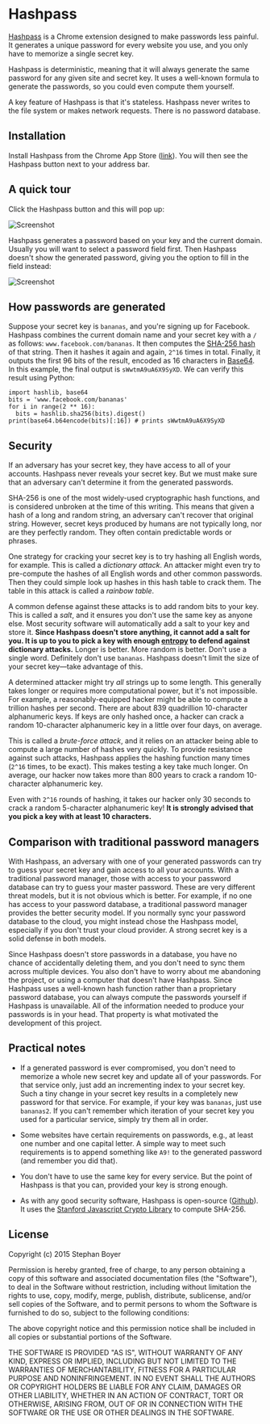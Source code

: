# Hashpass

[Hashpass](https://chrome.google.com/webstore/detail/hashpass/gkmegkoiplibopkmieofaaeloldidnko) is a Chrome extension designed to make passwords less painful. It generates a unique password for every website you use, and you only have to memorize a single secret key.

Hashpass is deterministic, meaning that it will always generate the same password for any given site and secret key. It uses a well-known formula to generate the passwords, so you could even compute them yourself.

A key feature of Hashpass is that it's stateless. Hashpass never writes to the file system or makes network requests. There is no password database.

## Installation

Install Hashpass from the Chrome App Store ([link](https://chrome.google.com/webstore/detail/hashpass/gkmegkoiplibopkmieofaaeloldidnko)). You will then see the Hashpass button next to your address bar.

## A quick tour

Click the Hashpass button and this will pop up:

![Screenshot](https://raw.githubusercontent.com/boyers/hashpass/master/screenshot1.png)

Hashpass generates a password based on your key and the current domain. Usually you will want to select a password field first. Then Hashpass doesn't show the generated password, giving you the option to fill in the field instead:

![Screenshot](https://raw.githubusercontent.com/boyers/hashpass/master/screenshot2.png)

## How passwords are generated

Suppose your secret key is `bananas`, and you're signing up for Facebook. Hashpass combines the current domain name and your secret key with a `/` as follows: `www.facebook.com/bananas`. It then computes the [SHA-256 hash](http://en.wikipedia.org/wiki/SHA-2) of that string. Then it hashes it again and again, `2^16` times in total. Finally, it outputs the first 96 bits of the result, encoded as 16 characters in [Base64](http://en.wikipedia.org/wiki/Base64). In this example, the final output is `sWwtmA9uA6X9SyXD`. We can verify this result using Python:

    import hashlib, base64
    bits = 'www.facebook.com/bananas'
    for i in range(2 ** 16):
      bits = hashlib.sha256(bits).digest()
    print(base64.b64encode(bits)[:16]) # prints sWwtmA9uA6X9SyXD

## Security

If an adversary has your secret key, they have access to all of your accounts. Hashpass never reveals your secret key. But we must make sure that an adversary can't determine it from the generated passwords.

SHA-256 is one of the most widely-used cryptographic hash functions, and is considered unbroken at the time of this writing. This means that given a hash of a long and random string, an adversary can't recover that original string. However, secret keys produced by humans are not typically long, nor are they perfectly random. They often contain predictable words or phrases.

One strategy for cracking your secret key is to try hashing all English words, for example. This is called a *dictionary attack*. An attacker might even try to pre-compute the hashes of all English words and other common passwords. Then they could simple look up hashes in this hash table to crack them. The table in this attack is called a *rainbow table*.

A common defense against these attacks is to add random bits to your key. This is called a *salt*, and it ensures you don't use the same key as anyone else. Most security software will automatically add a salt to your key and store it. **Since Hashpass doesn't store anything, it cannot add a salt for you. It is up to you to pick a key with enough [entropy](http://en.wikipedia.org/wiki/Password_strength#Entropy_as_a_measure_of_password_strength) to defend against dictionary attacks.** Longer is better. More random is better. Don't use a single word. Definitely don't use `bananas`. Hashpass doesn't limit the size of your secret key—take advantage of this.

A determined attacker might try *all* strings up to some length. This generally takes longer or requires more computational power, but it's not impossible. For example, a reasonably-equipped hacker might be able to compute a trillion hashes per second. There are about 839 quadrillion 10-character alphanumeric keys. If keys are only hashed once, a hacker can crack a random 10-character alphanumeric key in a little over four days, on average.

This is called a *brute-force attack*, and it relies on an attacker being able to compute a large number of hashes very quickly. To provide resistance against such attacks, Hashpass applies the hashing function many times (`2^16` times, to be exact). This makes testing a key take much longer. On average, our hacker now takes more than 800 years to crack a random 10-character alphanumeric key.

Even with `2^16` rounds of hashing, it takes our hacker only 30 seconds to crack a random 5-character alphanumeric key! **It is strongly advised that you pick a key with at least 10 characters.**

## Comparison with traditional password managers

With Hashpass, an adversary with one of your generated passwords can try to guess your secret key and gain access to all your accounts. With a traditional password manager, those with access to your password database can try to guess your master password. These are very different threat models, but it is not obvious which is better. For example, if no one has access to your password database, a traditional password manager provides the better security model. If you normally sync your password database to the cloud, you might instead chose the Hashpass model, especially if you don't trust your cloud provider. A strong secret key is a solid defense in both models.

Since Hashpass doesn't store passwords in a database, you have no chance of accidentally deleting them, and you don't need to sync them across multiple devices. You also don't have to worry about me abandoning the project, or using a computer that doesn't have Hashpass. Since Hashpass uses a well-known hash function rather than a proprietary password database, you can always compute the passwords yourself if Hashpass is unavailable. All of the information needed to produce your passwords is in your head. That property is what motivated the development of this project.

## Practical notes

- If a generated password is ever compromised, you don't need to memorize a whole new secret key and update all of your passwords. For that service only, just add an incrementing index to your secret key. Such a tiny change in your secret key results in a completely new password for that service. For example, if your key was `bananas`, just use `bananas2`. If you can't remember which iteration of your secret key you used for a particular service, simply try them all in order.

- Some websites have certain requirements on passwords, e.g., at least one number and one capital letter. A simple way to meet such requirements is to append something like `A9!` to the generated password (and remember you did that).

- You don't have to use the same key for every service. But the point of Hashpass is that you can, provided your key is strong enough.

- As with any good security software, Hashpass is open-source ([Github](https://github.com/boyers/hashpass)). It uses the [Stanford Javascript Crypto Library](http://bitwiseshiftleft.github.io/sjcl/) to compute SHA-256.

## License

Copyright (c) 2015 Stephan Boyer

Permission is hereby granted, free of charge, to any person obtaining a copy of this software and associated documentation files (the "Software"), to deal in the Software without restriction, including without limitation the rights to use, copy, modify, merge, publish, distribute, sublicense, and/or sell copies of the Software, and to permit persons to whom the Software is furnished to do so, subject to the following conditions:

The above copyright notice and this permission notice shall be included in all copies or substantial portions of the Software.

THE SOFTWARE IS PROVIDED "AS IS", WITHOUT WARRANTY OF ANY KIND, EXPRESS OR IMPLIED, INCLUDING BUT NOT LIMITED TO THE WARRANTIES OF MERCHANTABILITY, FITNESS FOR A PARTICULAR PURPOSE AND NONINFRINGEMENT. IN NO EVENT SHALL THE AUTHORS OR COPYRIGHT HOLDERS BE LIABLE FOR ANY CLAIM, DAMAGES OR OTHER LIABILITY, WHETHER IN AN ACTION OF CONTRACT, TORT OR OTHERWISE, ARISING FROM, OUT OF OR IN CONNECTION WITH THE SOFTWARE OR THE USE OR OTHER DEALINGS IN THE SOFTWARE.

